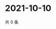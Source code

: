 # 2021-10-10

共 0 条

<!-- BEGIN WEIBO -->
<!-- 最后更新时间 Sun Oct 10 2021 20:00:38 GMT+0800 (China Standard Time) -->

<!-- END WEIBO -->
